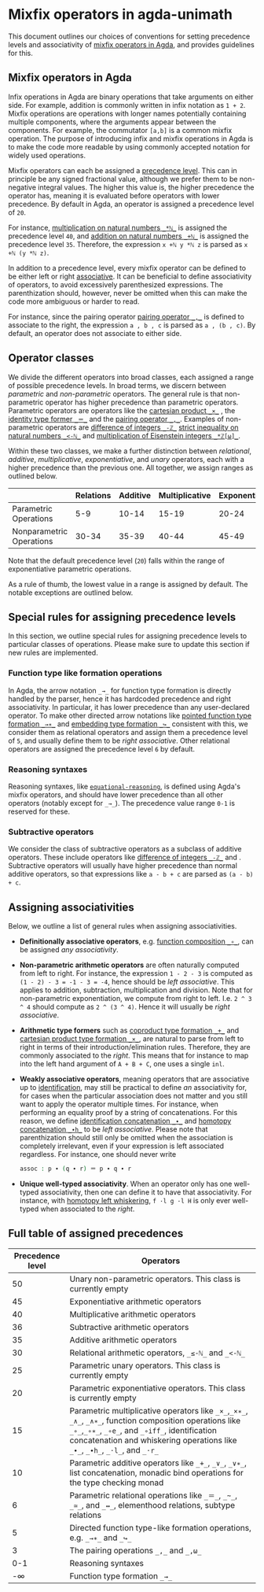 # Mixfix operators in agda-unimath

This document outlines our choices of conventions for setting precedence levels
and associativity of
[mixfix operators in Agda](https://agda.readthedocs.io/en/v2.6.3.20230805/language/mixfix-operators.html),
and provides guidelines for this.

## Mixfix operators in Agda

Infix operations in Agda are binary operations that take arguments on either
side. For example, addition is commonly written in infix notation as `1 + 2`.
Mixfix operations are operations with longer names potentially containing
multiple components, where the arguments appear between the components. For
example, the commutator `[a,b]` is a common mixfix operation. The purpose of
introducing infix and mixfix operations in Agda is to make the code more
readable by using commonly accepted notation for widely used operations.

Mixfix operators can each be assigned a
[precedence level](https://agda.readthedocs.io/en/v2.6.3.20230805/language/mixfix-operators.html#precedence).
This can in principle be any signed fractional value, although we prefer them to
be non-negative integral values. The higher this value is, the higher precedence
the operator has, meaning it is evaluated before operators with lower
precedence. By default in Agda, an operator is assigned a precedence level of
`20`.

For instance,
[multiplication on natural numbers `_*ℕ_`](elementary-number-theory.multiplication-natural-numbers.md)
is assigned the precedence level `40`, and
[addition on natural numbers `_+ℕ_`](elementary-number-theory.addition-natural-numbers.md)
is assigned the precedence level `35`. Therefore, the expression `x +ℕ y *ℕ z`
is parsed as `x +ℕ (y *ℕ z)`.

In addition to a precedence level, every mixfix operator can be defined to be
either left or right
[associative](https://agda.readthedocs.io/en/v2.6.3.20230805/language/mixfix-operators.html#associativity).
It can be beneficial to define associativity of operators, to avoid excessively
parenthesized expressions. The parenthization should, however, never be omitted
when this can make the code more ambiguous or harder to read.

For instance, since the pairing operator
[pairing operator `_,_`](foundation.dependent-pair-types.md) is defined to
associate to the right, the expression `a , b , c` is parsed as `a , (b , c)`.
By default, an operator does not associate to either side.

## Operator classes

We divide the different operators into broad classes, each assigned a range of
possible precedence levels. In broad terms, we discern between _parametric_ and
_non-parametric_ operators. The general rule is that non-parametric operator has
higher precedence than parametric operators. Parametric operators are operators
like the [cartesian product `_×_`](foundation-core.cartesian-product-types.md) ,
the [identity type former `_＝_`](foundation-core.identity-types.md) and the
[pairing operator `_,_`](foundation.dependent-pair-types.md). Examples of
non-parametric operators are
[difference of integers `_-ℤ_`](elementary-number-theory.difference-integers.md)
[strict inequality on natural numbers `_<-ℕ_`](elementary-number-theory.strict-inequality-natural-numbers.md)
and
[multiplication of Eisenstein integers `_*ℤ[ω]_`](commutative-algebra.eisenstein-integers.md).

Within these two classes, we make a further distinction between _relational_,
_additive_, _multiplicative_, _exponentiative_, and _unary_ operators, each with
a higher precedence than the previous one. All together, we assign ranges as
outlined below.

|                          | Relations | Additive | Multiplicative | Exponentiative | Unary |
| ------------------------ | --------- | -------- | -------------- | -------------- | ----- |
| Parametric Operations    | 5-9       | 10-14    | 15-19          | 20-24          | 25-29 |
| Nonparametric Operations | 30-34     | 35-39    | 40-44          | 45-49          | 50-54 |

Note that the default precedence level (`20`) falls within the range of
exponentiative parametric operations.

As a rule of thumb, the lowest value in a range is assigned by default. The
notable exceptions are outlined below.

## Special rules for assigning precedence levels

In this section, we outline special rules for assigning precedence levels to
particular classes of operations. Please make sure to update this section if new
rules are implemented.

### Function type like formation operations

In Agda, the arrow notation `_→_` for function type formation is directly
handled by the parser, hence it has hardcoded precedence and right
associativity. In particular, it has lower precedence than any user-declared
operator. To make other directed arrow notations like
[pointed function type formation `_→∗_`](structured-types.pointed-maps.md) and
[embedding type formation `_↪_`](foundation-core.embeddings.md) consistent with
this, we consider them as relational operators and assign them a precedence
level of `5`, and usually define them to be _right associative_. Other
relational operators are assigned the precedence level `6` by default.

### Reasoning syntaxes

Reasoning syntaxes, like
[`equational-reasoning`](foundation-core.identity-types.md), is defined using
Agda's mixfix operators, and should have lower precedence than all other
operators (notably except for `_→_`). The precedence value range `0-1` is
reserved for these.

### Subtractive operators

We consider the class of subtractive operators as a subclass of additive
operators. These include operators like
[difference of integers `_-ℤ_`](elementary-number-theory.difference-integers.md)
and . Subtractive operators will usually have higher precedence than normal
additive operators, so that expressions like `a - b + c` are parsed as
`(a - b) + c`.

## Assigning associativities

Below, we outline a list of general rules when assigning associativities.

- **Definitionally associative operators**, e.g.
  [function composition `_∘_`](foundation-core.function-types.md), can be
  assigned _any associativity_.

- **Non-parametric arithmetic operators** are often naturally computed from left
  to right. For instance, the expression `1 - 2 - 3` is computed as
  `(1 - 2) - 3 = -1 - 3 = -4`, hence should be _left associative_. This applies
  to addition, subtraction, multiplication and division. Note that for
  non-parametric exponentiation, we compute from right to left. I.e. `2 ^ 3 ^ 4`
  should compute as `2 ^ (3 ^ 4)`. Hence it will usually be _right associative_.

- **Arithmetic type formers** such as
  [coproduct type formation `_+_`](foundation-core.coproduct-types.md) and
  [cartesian product type formation `_×_`](foundation-core.cartesian-product-types.md),
  are natural to parse from left to right in terms of their
  introduction/elimination rules. Therefore, they are commonly associated to the
  _right_. This means that for instance to map into the left hand argument of
  `A + B + C`, one uses a single `inl`.

- **Weakly associative operators**, meaning operators that are associative up to
  [identification](foundation-core.identity-types.md), may still be practical to
  define _an_ associativity for, for cases when the particular association does
  not matter and you still want to apply the operator multiple times. For
  instance, when performing an equality proof by a string of concatenations. For
  this reason, we define
  [identification concatenation `_∙_`](foundation-core.identity-types.md) and
  [homotopy concatenation `_∙h_`](foundation-core.homotopies.md) to be _left
  associative_. Please note that parenthization should still only be omitted
  when the association is completely irrelevant, even if your expression is left
  associated regardless. For instance, one should never write

  ```agda
  assoc : p ∙ (q ∙ r) ＝ p ∙ q ∙ r
  ```

- **Unique well-typed associativity**. When an operator only has one well-typed
  associativity, then one can define it to have that associativity. For
  instance, with [homotopy left whiskering](foundation-core.homotopies.md),
  `f ·l g ·l H` is only ever well-typed when associated to the _right_.

## Full table of assigned precedences

| Precedence level | Operators                                                                                                                                                                                                                                    |
| ---------------- | -------------------------------------------------------------------------------------------------------------------------------------------------------------------------------------------------------------------------------------------- |
| 50               | Unary non-parametric operators. This class is currently empty                                                                                                                                                                                |
| 45               | Exponentiative arithmetic operators                                                                                                                                                                                                          |
| 40               | Multiplicative arithmetic operators                                                                                                                                                                                                          |
| 36               | Subtractive arithmetic operators                                                                                                                                                                                                             |
| 35               | Additive arithmetic operators                                                                                                                                                                                                                |
| 30               | Relational arithmetic operators, `_≤-ℕ_` and `_<-ℕ_`                                                                                                                                                                                         |
| 25               | Parametric unary operators. This class is currently empty                                                                                                                                                                                    |
| 20               | Parametric exponentiative operators. This class is currently empty                                                                                                                                                                           |
| 15               | Parametric multiplicative operators like `_×_`,`_×∗_`, `_∧_`, `_∧∗_`, function composition operations like `_∘_`,`_∘∗_`, `_∘e_`, and `_∘iff_`, identification concatenation and whiskering operations like `_∙_`, `_∙h_`, `_·l_`, and `_·r_` |
| 10               | Parametric additive operators like `_+_`, `_∨_`, `_∨∗_`, list concatenation, monadic bind operations for the type checking monad                                                                                                             |
| 6                | Parametric relational operations like `_＝_`, `_~_`, `_≃_`, and `_↔_`, elementhood relations, subtype relations                                                                                                                              |
| 5                | Directed function type-like formation operations, e.g. `_→∗_` and `_↪_`                                                                                                                                                                      |
| 3                | The pairing operations `_,_` and `_,ω_`                                                                                                                                                                                                      |
| 0-1              | Reasoning syntaxes                                                                                                                                                                                                                           |
| -∞               | Function type formation `_→_`                                                                                                                                                                                                                |
